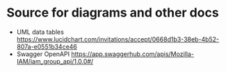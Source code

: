 # Source for diagrams and other docs

- UML data tables https://www.lucidchart.com/invitations/accept/0668d1b3-38eb-4b52-807a-e0551b34ce46
- Swagger OpenAPI https://app.swaggerhub.com/apis/Mozilla-IAM/iam_group_api/1.0.0#/
